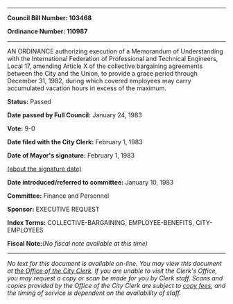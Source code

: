 

********

**Council Bill Number: 103468**
   
**Ordinance Number: 110987**
********

 AN ORDINANCE authorizing execution of a Memorandum of Understanding with the International Federation of Professional and Technical Engineers, Local 17, amending Article X of the collective bargaining agreements between the City and the Union, to provide a grace period through December 31, 1982, during which covered employees may carry accumulated vacation hours in excess of the maximum.

**Status:** Passed
   
**Date passed by Full Council:** January 24, 1983
   
**Vote:** 9-0
   
**Date filed with the City Clerk:** February 1, 1983
   
**Date of Mayor's signature:** February 1, 1983
   
[(about the signature date)](/~public/approvaldate.htm)
   
   
   
**Date introduced/referred to committee:** January 10, 1983
   
**Committee:** Finance and Personnel
   
**Sponsor:** EXECUTIVE REQUEST
   
   
**Index Terms:** COLLECTIVE-BARGAINING, EMPLOYEE-BENEFITS, CITY-EMPLOYEES

**Fiscal Note:**_(No fiscal note available at this time)_
********

_No text for this document is available on-line. You may view this document at [the Office of the City Clerk](http://www.seattle.gov/leg/clerk/contactUs.htm). If you are unable to visit the Clerk's Office, you may request a copy or scan be made for you by Clerk staff. Scans and copies provided by the Office of the City Clerk are subject to [copy fees](http://clerk.seattle.gov/~public/clerkfees.htm), and the timing of service is dependent on the availability of staff._

